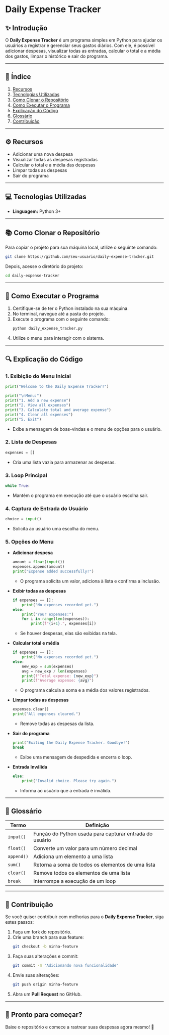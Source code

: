 # Daily Expense Tracker

## ✨ Introdução
O **Daily Expense Tracker** é um programa simples em Python para ajudar os usuários a registrar e gerenciar seus gastos diários. Com ele, é possível adicionar despesas, visualizar todas as entradas, calcular o total e a média dos gastos, limpar o histórico e sair do programa.

---

## 🔮 Índice
1. [Recursos](#-recursos)
2. [Tecnologias Utilizadas](#-tecnologias-utilizadas)
3. [Como Clonar o Repositório](#-como-clonar-o-repositório)
4. [Como Executar o Programa](#-como-executar-o-programa)
5. [Explicação do Código](#-explicação-do-código)
6. [Glossário](#-glossário)
7. [Contribuição](#-contribuição)

---

## ⚙️ Recursos
- Adicionar uma nova despesa
- Visualizar todas as despesas registradas
- Calcular o total e a média das despesas
- Limpar todas as despesas
- Sair do programa

---

## 💻 Tecnologias Utilizadas
- **Linguagem:** Python 3+

---

## 📚 Como Clonar o Repositório
Para copiar o projeto para sua máquina local, utilize o seguinte comando:
```bash
git clone https://github.com/seu-usuario/daily-expense-tracker.git
```

Depois, acesse o diretório do projeto:
```bash
cd daily-expense-tracker
```

---

## 🚀 Como Executar o Programa
1. Certifique-se de ter o Python instalado na sua máquina.
2. No terminal, navegue até a pasta do projeto.
3. Execute o programa com o seguinte comando:
   ```bash
   python daily_expense_tracker.py
   ```
4. Utilize o menu para interagir com o sistema.

---

## 🔍 Explicação do Código
### 1. Exibição do Menu Inicial
```python
print("Welcome to the Daily Expense Tracker!")

print("\nMenu:")
print("1. Add a new expense")
print("2. View all expenses")
print("3. Calculate total and average expense")
print("4. Clear all expenses")
print("5. Exit")
```
- Exibe a mensagem de boas-vindas e o menu de opções para o usuário.

### 2. Lista de Despesas
```python
expenses = []
```
- Cria uma lista vazia para armazenar as despesas.

### 3. Loop Principal
```python
while True:
```
- Mantém o programa em execução até que o usuário escolha sair.

### 4. Captura de Entrada do Usuário
```python
choice = input()
```
- Solicita ao usuário uma escolha do menu.

### 5. Opções do Menu
- **Adicionar despesa**
  ```python
  amount = float(input())
  expenses.append(amount)
  print("Expense added successfully!")
  ```
  - O programa solicita um valor, adiciona à lista e confirma a inclusão.

- **Exibir todas as despesas**
  ```python
  if expenses == []:
      print("No expenses recorded yet.")
  else:
      print("Your expenses:")
      for i in range(len(expenses)):
          print(f"{i+1}.", expenses[i])
  ```
  - Se houver despesas, elas são exibidas na tela.

- **Calcular total e média**
  ```python
  if expenses == []:
      print("No expenses recorded yet.")
  else:
      new_exp = sum(expenses)
      avg = new_exp / len(expenses)
      print(f"Total expense: {new_exp}")
      print(f"Average expense: {avg}")
  ```
  - O programa calcula a soma e a média dos valores registrados.

- **Limpar todas as despesas**
  ```python
  expenses.clear()
  print("All expenses cleared.")
  ```
  - Remove todas as despesas da lista.

- **Sair do programa**
  ```python
  print("Exiting the Daily Expense Tracker. Goodbye!")
  break
  ```
  - Exibe uma mensagem de despedida e encerra o loop.

- **Entrada Inválida**
  ```python
  else:
      print("Invalid choice. Please try again.")
  ```
  - Informa ao usuário que a entrada é inválida.

---

## 🤖 Glossário
| Termo         | Definição |
|--------------|------------|
| `input()`    | Função do Python usada para capturar entrada do usuário |
| `float()`    | Converte um valor para um número decimal |
| `append()`   | Adiciona um elemento a uma lista |
| `sum()`      | Retorna a soma de todos os elementos de uma lista |
| `clear()`    | Remove todos os elementos de uma lista |
| `break`      | Interrompe a execução de um loop |

---

## 📝 Contribuição
Se você quiser contribuir com melhorias para o **Daily Expense Tracker**, siga estes passos:
1. Faça um fork do repositório.
2. Crie uma branch para sua feature:
   ```bash
   git checkout -b minha-feature
   ```
3. Faça suas alterações e commit:
   ```bash
   git commit -m "Adicionando nova funcionalidade"
   ```
4. Envie suas alterações:
   ```bash
   git push origin minha-feature
   ```
5. Abra um **Pull Request** no GitHub.

---

## 🚀 Pronto para começar?
Baixe o repositório e comece a rastrear suas despesas agora mesmo! 🙌

